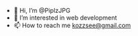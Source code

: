 - 👋 Hi, I’m @PiplzJPG
- 👀 I’m interested in web development
- 📫 How to reach me kozzsee@gmail.com

<!---
PiplzJPG/PiplzJPG is a ✨ special ✨ repository because its `README.md` (this file) appears on your GitHub profile.
You can click the Preview link to take a look at your changes.
--->
